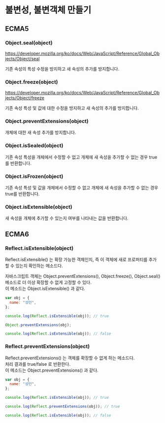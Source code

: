 # 불변성, 불변객체 만들기

## ECMA5

### Object.seal(object)

https://developer.mozilla.org/ko/docs/Web/JavaScript/Reference/Global_Objects/Object/seal

기존 속성의 특성 수정을 방지하고 새 속성의 추가를 방지합니다.

### Object.freeze(object)

https://developer.mozilla.org/ko/docs/Web/JavaScript/Reference/Global_Objects/Object/freeze

기존 속성 특성 및 값에 대한 수정을 방지하고 새 속성의 추가를 방지합니다.

### Object.preventExtensions(object)

개체에 대한 새 속성 추가를 방지합니다.

### Object.isSealed(object)

기존 속성 특성을 개체에서 수정할 수 없고 개체에 새 속성을 추가할 수 없는 경우 true를 반환합니다.

### Object.isFrozen(object)

기존 속성 특성 및 값을 개체에서 수정할 수 없고 개체에 새 속성을 추가할 수 없는 경우 true를 반환합니다.

### Object.isExtensible(object)

새 속성을 개체에 추가할 수 있는지 여부를 나타내는 값을 반환합니다.

## ECMA6

### Reflect.isExtensible(object)

Reflect.isExtensible() 는 확장 가능한 객체인지, 즉 이 객체에 새로 프로퍼티를 추가할 수 있는지 확인하는 메소드다.

자바스크립트 객체는 Object.preventExtensions(), Object.freeze(), Object.seal() 메소드로 더 이상 확장할 수 없게 고정할 수 있다.  
이 메소드는 Object.isExtensible() 과 같다.

```javascript
var obj = {
  name: "성민",
};

console.log(Reflect.isExtensible(obj)); // true

Object.preventExtensions(obj);

console.log(Reflect.isExtensible(obj)); // false
```

### Reflect.preventExtensions(object)

Reflect.preventExtensions() 는 객체를 확장할 수 없게 하는 메소드다.  
처리 결과를 true/false 로 반환한다.  
이 메소드는 Object.preventExtensions() 과 같다.

```javascript
var obj = {
  name: "성민",
};

console.log(Reflect.isExtensible(obj)); // true

console.log(Reflect.preventExtensions(obj)); // true

console.log(Reflect.isExtensible(obj)); // false
```
